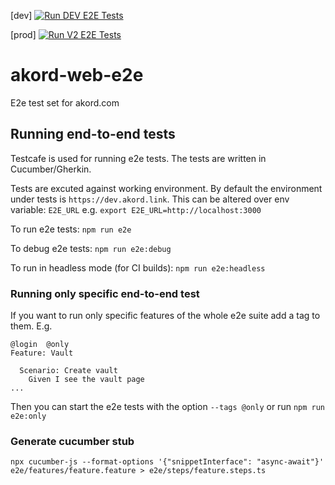 [dev] [![Run DEV E2E Tests](https://github.com/Akord-com/akord-web-e2e/actions/workflows/run-dev-test.yml/badge.svg)](https://github.com/Akord-com/akord-web-e2e/actions/workflows/run-dev-test.yml)

[prod] [![Run V2 E2E Tests](https://github.com/Akord-com/akord-web-e2e/actions/workflows/run-v2-test.yml/badge.svg)](https://github.com/Akord-com/akord-web-e2e/actions/workflows/run-v2-test.yml)

# akord-web-e2e
E2e test set for akord.com


## Running end-to-end tests

Testcafe is used for running e2e tests. The tests are written in Cucumber/Gherkin.

Tests are excuted against working environment. By default the environment under tests is `https://dev.akord.link`. This can be altered over env variable: `E2E_URL` e.g. `export E2E_URL=http://localhost:3000`

To run e2e tests:
`npm run e2e`

To debug e2e tests:
`npm run e2e:debug`

To run in headless mode (for CI builds):
`npm run e2e:headless`

### Running only specific end-to-end test

If you want to run only specific features of the whole e2e suite add a tag to them. E.g.

```
@login  @only
Feature: Vault

  Scenario: Create vault
    Given I see the vault page
...
```

Then you can start the e2e tests with the option `--tags @only` or run `npm run e2e:only`

### Generate cucumber stub

```
npx cucumber-js --format-options '{"snippetInterface": "async-await"}' e2e/features/feature.feature > e2e/steps/feature.steps.ts
```
